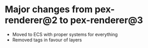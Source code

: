 # Major changes from pex-renderer@2 to pex-renderer@3

- Moved to ECS with proper systems for everything
- Removed tags in favour of layers
